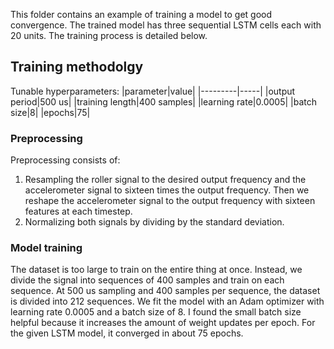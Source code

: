 This folder contains an example of training a model to get good convergence. The trained model has three sequential LSTM cells each with 20 units. The training process is detailed below. 
## Training methodolgy
Tunable hyperparameters:
|parameter|value|
|---------|-----|
|output period|500 us|
|training length|400 samples|
|learning rate|0.0005|
|batch size|8|
|epochs|75|
### Preprocessing
Preprocessing consists of:
1. Resampling the roller signal to the desired output frequency and the accelerometer signal to sixteen times the output frequency. Then we reshape the accelerometer signal to the output frequency with sixteen features at each timestep.
2. Normalizing both signals by dividing by the standard deviation.
### Model training
The dataset is too large to train on the entire thing at once. Instead, we divide the signal into sequences of 400 samples and train on each sequence. At 500 us sampling and 400 samples per sequence, the dataset is divided into 212 sequences. We fit the model with an Adam optimizer with learning rate 0.0005 and a batch size of 8. I found the small batch size helpful because it increases the amount of weight updates per epoch. For the given LSTM model, it converged in about 75 epochs.
